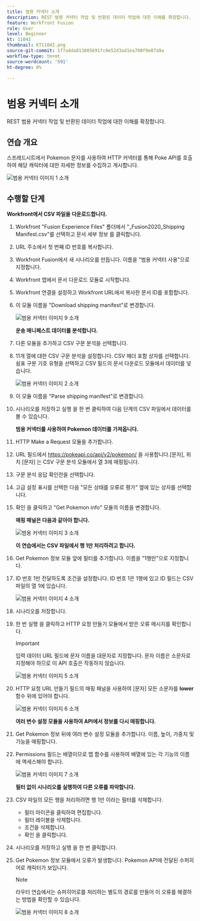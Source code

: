 ```yaml
---
title: 범용 커넥터 소개
description: REST 범용 커넥터 작업 및 반환된 데이터 작업에 대한 이해를 확장합니다.
feature: Workfront Fusion
role: User
level: Beginner
kt: 11042
thumbnail: KT11042.png
source-git-commit: 1f7a4da813805691fc0e52d3ad1ea708f9e07a9a
workflow-type: tm+mt
source-wordcount: '591'
ht-degree: 0%

---
```



# 범용 커넥터 소개

REST 범용 커넥터 작업 및 반환된 데이터 작업에 대한 이해를 확장합니다.

## 연습 개요

스프레드시트에서 Pokemon 문자를 사용하여 HTTP 커넥터를 통해 Poke API를 호출하여 해당 캐릭터에 대한 자세한 정보를 수집하고 게시합니다.

![범용 커넥터 이미지 1 소개](../12-exercises/assets/introduction-to-universal-connectors-walkthrough-1.png)

## 수행할 단계

**Workfront에서 CSV 파일을 다운로드합니다.**

1. Workfront &quot;Fusion Experience Files&quot; 폴더에서 &quot;_Fusion2020_Shipping Manifest.csv&quot;를 선택하고 문서 세부 정보 를 클릭합니다.
1. URL 주소에서 첫 번째 ID 번호를 복사합니다.
1. Workfront Fusion에서 새 시나리오를 만듭니다. 이름을 &quot;범용 커넥터 사용&quot;으로 지정합니다.
1. Workfront 앱에서 문서 다운로드 모듈로 시작합니다.
1. Workfront 연결을 설정하고 Workfront URL에서 복사한 문서 ID를 포함합니다.
1. 이 모듈 이름을 &quot;Download shipping manifest&quot;로 변경합니다.

   ![범용 커넥터 이미지 9 소개](../12-exercises/assets/introduction-to-universal-connectors-walkthrough-9.png)

   **운송 매니페스트 데이터를 분석합니다.**

1. 다른 모듈을 추가하고 CSV 구문 분석을 선택합니다.
1. 11개 열에 대한 CSV 구문 분석을 설정합니다. CSV 헤더 포함 상자를 선택합니다. 쉼표 구분 기호 유형을 선택하고 CSV 필드의 문서 다운로드 모듈에서 데이터를 넣습니다.

   ![범용 커넥터 이미지 2 소개](../12-exercises/assets/introduction-to-universal-connectors-walkthrough-2.png)

1. 이 모듈 이름을 &quot;Parse shipping manifest&quot;로 변경합니다.
1. 시나리오를 저장하고 실행 을 한 번 클릭하여 다음 단계의 CSV 파일에서 데이터를 볼 수 있습니다.

   **범용 커넥터를 사용하여 Pokemon 데이터를 가져옵니다.**

1. HTTP Make a Request 모듈을 추가합니다.
1. URL 필드에서 https://pokeapi.co/api/v2/pokemon/ 을 사용합니다.[문자], 위치 [문자] 는 CSV 구문 분석 모듈에서 열 3에 매핑됩니다.
1. 구문 분석 응답 확인란을 선택합니다.
1. 고급 설정 표시를 선택한 다음 &quot;모든 상태를 오류로 평가&quot; 옆에 있는 상자를 선택합니다.
1. 확인 을 클릭하고 &quot;Get Pokemon info&quot; 모듈의 이름을 변경합니다.

   **매핑 패널은 다음과 같아야 합니다.**

   ![범용 커넥터 이미지 3 소개](../12-exercises/assets/introduction-to-universal-connectors-walkthrough-3.png)

   **이 연습에서는 CSV 파일에서 행 1만 처리하려고 합니다.**

1. Get Pokemon 정보 모듈 앞에 필터를 추가합니다. 이름을 &quot;1행만&quot;으로 지정합니다.
1. ID 번호 1만 전달하도록 조건을 설정합니다. ID 번호 1은 1행에 있고 ID 필드는 CSV 파일의 열 1에 있습니다.

   ![범용 커넥터 이미지 4 소개](../12-exercises/assets/introduction-to-universal-connectors-walkthrough-4.png)

1. 시나리오를 저장합니다.
1. 한 번 실행 을 클릭하고 HTTP 요청 만들기 모듈에서 받은 오류 메시지를 확인합니다.

   >[!IMPORTANT]
   >
   >입력 데이터 URL 필드에 문자 이름을 대문자로 지정합니다. 문자 이름은 소문자로 지정해야 하므로 이 API 호출은 작동하지 않습니다.

   ![범용 커넥터 이미지 5 소개](../12-exercises/assets/introduction-to-universal-connectors-walkthrough-5.png)

1. HTTP 요청 URL 만들기 필드의 매핑 패널을 사용하여 [문자] 모든 소문자를 **lower** 함수 위에 있어야 합니다.

   ![범용 커넥터 이미지 6 소개](../12-exercises/assets/introduction-to-universal-connectors-walkthrough-6.png)

   **여러 변수 설정 모듈을 사용하여 API에서 정보를 다시 매핑합니다.**

1. Get Pokemon 정보 뒤에 여러 변수 설정 모듈을 추가합니다. 이름, 높이, 가중치 및 기능을 매핑합니다.
1. Permissions 필드는 배열이므로 맵 함수를 사용하여 배열에 있는 각 기능의 이름에 액세스해야 합니다.

   ![범용 커넥터 이미지 7 소개](../12-exercises/assets/introduction-to-universal-connectors-walkthrough-7.png)

   **필터 없이 시나리오를 실행하여 다른 오류를 파악합니다.**

1. CSV 파일의 모든 행을 처리하려면 행 1만 이라는 필터를 삭제합니다.

   + 필터 아이콘을 클릭하여 편집합니다.
   + 필터 레이블을 삭제합니다.
   + 조건을 삭제합니다.
   + 확인 을 클릭합니다.

1. 시나리오를 저장하고 실행 을 한 번 클릭합니다.
1. Get Pokemon 정보 모듈에서 오류가 발생합니다. Pokemon API에 전달된 수퍼히어로 캐릭터가 보입니다.

   >[!NOTE]
   >
   >라우터 연습에서는 슈퍼히어로를 처리하는 별도의 경로를 만들어 이 오류를 해결하는 방법을 확인할 수 있습니다.

   ![범용 커넥터 이미지 8 소개](../12-exercises/assets/introduction-to-universal-connectors-walkthrough-8.png)